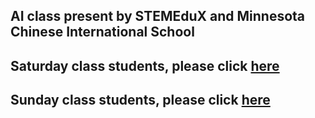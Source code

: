 ## AI class present by STEMEduX and Minnesota Chinese International School

## Saturday class students, please click [here](./Saturday/README.md)
## Sunday class students, please click [here](./Sunday/README.md)
